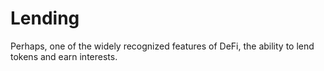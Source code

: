 # Lending

Perhaps, one of the widely recognized features of DeFi, the ability to lend tokens and earn interests.
